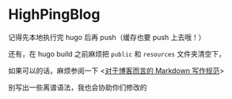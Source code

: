 # HighPingBlog

记得先本地执行完 hugo 后再 push（缓存也要 push 上去哦！）

还有，在 hugo build 之前麻烦把 `public` 和 `resources` 文件夹清空下，

如果可以的话，麻烦参阅一下 <[对于博客而言的 Markdown 写作规范](https://blog.highp.ing/p/writemarkdown/)>

别写出一些离谱语法，我也会协助你们修改的
